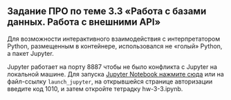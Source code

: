 ## Задание ПРО по теме 3.3 «Работа с базами данных. Работа с внешними API»‎

Для возможности интерактивного взаимодействия с интерпретатором Python, размещенным в контейнере, использовался не «голый» Python, а ‎пакет Jupyter.

Jupyter работает на порту 8887 чтобы не было конфликта с Jupyter на локальной машине. Для запуска [Jupyter Notebook нажмите сюда](http://localhost:8887/) или на файл-ссылку `launch_jupyter`, на открывшейся странице авторизации введите код 1010, и затем откройте тетрадку hw-3-3.ipynb.
